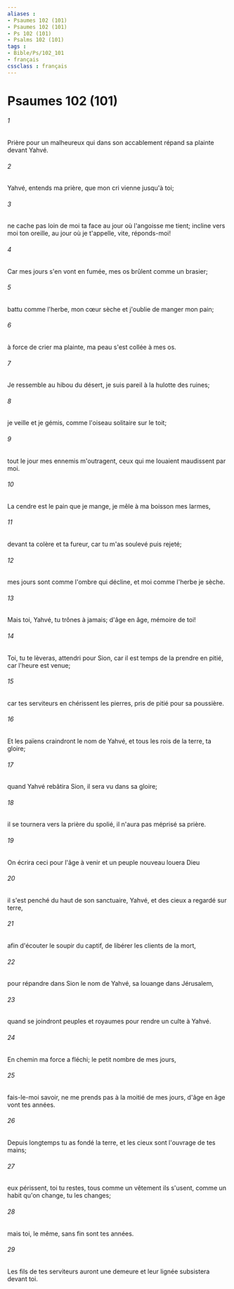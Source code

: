 ```yaml
---
aliases : 
- Psaumes 102 (101)
- Psaumes 102 (101)
- Ps 102 (101)
- Psalms 102 (101)
tags : 
- Bible/Ps/102_101
- français
cssclass : français
---
```


# Psaumes 102 (101)

###### 1
Prière pour un malheureux qui dans son accablement répand sa plainte devant Yahvé.
###### 2
Yahvé, entends ma prière, que mon cri vienne jusqu'à toi;
###### 3
ne cache pas loin de moi ta face au jour où l'angoisse me tient; incline vers moi ton oreille, au jour où je t'appelle, vite, réponds-moi!
###### 4
Car mes jours s'en vont en fumée, mes os brûlent comme un brasier;
###### 5
battu comme l'herbe, mon cœur sèche et j'oublie de manger mon pain;
###### 6
à force de crier ma plainte, ma peau s'est collée à mes os.
###### 7
Je ressemble au hibou du désert, je suis pareil à la hulotte des ruines;
###### 8
je veille et je gémis, comme l'oiseau solitaire sur le toit;
###### 9
tout le jour mes ennemis m'outragent, ceux qui me louaient maudissent par moi.
###### 10
La cendre est le pain que je mange, je mêle à ma boisson mes larmes,
###### 11
devant ta colère et ta fureur, car tu m'as soulevé puis rejeté;
###### 12
mes jours sont comme l'ombre qui décline, et moi comme l'herbe je sèche.
###### 13
Mais toi, Yahvé, tu trônes à jamais; d'âge en âge, mémoire de toi!
###### 14
Toi, tu te lèveras, attendri pour Sion, car il est temps de la prendre en pitié, car l'heure est venue;
###### 15
car tes serviteurs en chérissent les pierres, pris de pitié pour sa poussière.
###### 16
Et les païens craindront le nom de Yahvé, et tous les rois de la terre, ta gloire;
###### 17
quand Yahvé rebâtira Sion, il sera vu dans sa gloire;
###### 18
il se tournera vers la prière du spolié, il n'aura pas méprisé sa prière.
###### 19
On écrira ceci pour l'âge à venir et un peuple nouveau louera Dieu
###### 20
il s'est penché du haut de son sanctuaire, Yahvé, et des cieux a regardé sur terre,
###### 21
afin d'écouter le soupir du captif, de libérer les clients de la mort,
###### 22
pour répandre dans Sion le nom de Yahvé, sa louange dans Jérusalem,
###### 23
quand se joindront peuples et royaumes pour rendre un culte à Yahvé.
###### 24
En chemin ma force a fléchi; le petit nombre de mes jours,
###### 25
fais-le-moi savoir, ne me prends pas à la moitié de mes jours, d'âge en âge vont tes années.
###### 26
Depuis longtemps tu as fondé la terre, et les cieux sont l'ouvrage de tes mains;
###### 27
eux périssent, toi tu restes, tous comme un vêtement ils s'usent, comme un habit qu'on change, tu les changes;
###### 28
mais toi, le même, sans fin sont tes années.
###### 29
Les fils de tes serviteurs auront une demeure et leur lignée subsistera devant toi.
